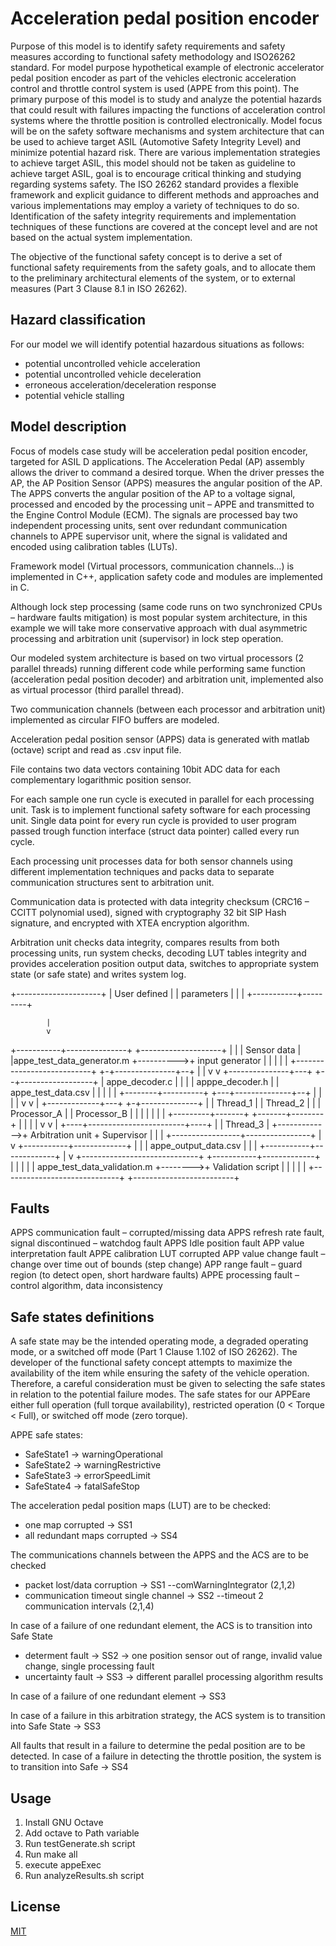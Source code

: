 # Acceleration pedal position encoder

Purpose of this model is to identify safety requirements and safety measures according to functional safety methodology and ISO26262 standard. For model purpose hypothetical example of electronic accelerator pedal position encoder as part of the vehicles electronic acceleration control and throttle control system is used (APPE from this point). 
The primary purpose of this model is to study and analyze the potential hazards that could result with failures impacting the functions of acceleration control systems where the throttle position is controlled electronically. Model focus will be on the safety software mechanisms and system architecture that can be used to achieve target ASIL (Automotive Safety Integrity Level) and minimize potential hazard risk. There are various implementation strategies to achieve target ASIL, this model should not be taken as guideline to achieve target ASIL, goal is to encourage critical thinking and studying regarding systems safety. The ISO 26262 standard provides a flexible framework and explicit guidance to different methods and approaches and various implementations may employ a variety of techniques to do so. Identification of the safety integrity requirements and implementation techniques of these functions are covered at the concept level and are not based on the actual system implementation.

The objective of the functional safety concept is to derive a set of functional safety requirements from the safety goals, and to allocate them to the preliminary architectural elements of the system, or to external measures (Part 3 Clause 8.1 in ISO 26262). 

## Hazard classification

For our model we will identify potential hazardous situations as follows:
- potential uncontrolled vehicle acceleration
- potential uncontrolled vehicle deceleration
- erroneous acceleration/deceleration response
- potential vehicle stalling

## Model description

Focus of models case study will be acceleration pedal position encoder, targeted for ASIL D applications. The Acceleration Pedal (AP) assembly allows the driver to command a desired torque. When the driver presses the AP, the AP Position Sensor (APPS) measures the angular position of the AP. The APPS converts the angular position of the AP to a voltage signal, processed and encoded by the processing unit – APPE and transmitted to the Engine Control Module (ECM). The signals are processed bay two independent processing units, sent over redundant communication channels to APPE supervisor unit, where the signal is validated and encoded using calibration tables (LUTs).

Framework model (Virtual processors, communication channels…) is implemented in C++,  application safety code and modules are implemented in C.

Although lock step processing (same code runs on two synchronized CPUs – hardware faults mitigation) is most popular system architecture, in this example we will take more conservative approach with dual asymmetric processing and arbitration unit (supervisor) in lock step operation.

Our modeled system architecture is based on two virtual processors (2 parallel threads) running different code while performing same function (acceleration pedal position decoder) and arbitration unit, implemented also as virtual processor (third parallel thread).


Two communication channels (between each processor and arbitration unit) implemented as circular FIFO buffers are modeled. 

Acceleration pedal position sensor (APPS) data is generated with matlab (octave) script and read as .csv input file.

File contains two data vectors containing 10bit ADC data for each complementary logarithmic position sensor.

For each sample one run cycle is executed in parallel for each processing unit. Task is to implement functional safety software for each processing unit. Single data point for every run cycle is provided to user program passed trough function interface (struct data pointer) called every run cycle.

Each processing unit processes data for both sensor channels using different implementation techniques and packs data to separate communication structures sent to arbitration unit.

Communication data is protected with data integrity checksum (CRC16 – CCITT polynomial used), signed with cryptography 32 bit SIP Hash signature, and encrypted with XTEA encryption algorithm.

Arbitration unit checks data integrity, compares results from both processing units, run system checks, decoding LUT tables integrity and provides acceleration position output data, switches to appropriate system state (or safe state) and writes system log.

+---------------------+
|    User defined     |
|    parameters       |
|                     |
+-----------+---------+

            |
            v
+-----------+---------------+           +--------------------+
|                           |           |   Sensor data      |
|appe_test_data_generator.m +---------->+   input generator  |
|                           |           |                    |
+---------------------------+           +-+---------------+--+
                                          |               |
                                          v               v
                          +---------------+---+        +--+------------------+
                          |  appe_decoder.c   |        |                     |
                          |  apppe_decoder.h  |        | appe_test_data.csv  |
                          |                   |        |                     |
                          +--------+----------+        +---+--------------+--+
                                   |                       |              |
                                   |                       v              v
                                   |         +-------------+---+        +-+--------------+
                                   |         |  Thread_1       |        | Thread_2       |
                                   |         |  Processor_A    |        | Processor_B    |
                                   |         |                 |        |                |
                                   |         +---------+-------+        +-------+--------+
                                   |                   |                        |
                                   |                   v                        v
                                   |              +----+------------------------+----+
                                   |              |             Thread_3             |
                                   +------------->+  Arbitration unit + Supervisor   |
                                                  |                                  |
                                                  +-----------------+----------------+
                                                                    |
                                                                    v
                                                        +-----------+-------------+
                                                        |                         |
                                                        |  appe_output_data.csv   |
                                                        |                         |
                                                        +-----------+-------------+
                                                                    |
                                                                    v
                +-----------------------------+         +-----------+-------------+
                |                             |         |                         |
                | appe_test_data_validation.m +-------->+    Validation script    |
                |                             |         |                         |
                +-----------------------------+         +-------------------------+


## Faults

APPS communication fault – corrupted/missing data
APPS refresh rate fault, signal discontinued – watchdog fault
APPS Idle position fault 
APP value interpretation fault
APPE calibration LUT corrupted
APP value change fault – change over time out of bounds (step change)
APP range fault – guard region (to detect open, short hardware faults)
APPE processing fault – control algorithm, data inconsistency

## Safe states definitions

A safe state may be the intended operating mode, a degraded operating mode, or a switched off mode (Part 1 Clause 1.102 of ISO 26262). The developer of the functional safety concept attempts to maximize the availability of the item while ensuring the safety of the vehicle operation. Therefore, a careful consideration must be given to selecting the safe states in relation to the potential failure modes. 
The safe states for our APPEare either full operation (full torque availability), restricted operation (0 < Torque < Full), or switched off mode (zero torque).

APPE safe states:
- SafeState1 -> warningOperational
- SafeState2 -> warningRestrictive
- SafeState3 -> errorSpeedLimit
- SafeState4 -> fatalSafeStop

The acceleration pedal position maps (LUT) are to be checked: 
- one map corrupted -> SS1
- all redundant maps corrupted -> SS4 

The communications channels between the APPS and the ACS are to be checked
- packet lost/data corruption -> SS1 --comWarningIntegrator (2,1,2)
- communication timeout single channel -> SS2 --timeout 2 communication intervals (2,1,4)

In case of a failure of one redundant element, the ACS is to transition into Safe State
- determent fault -> SS2 -> one position sensor out of range, invalid value change, single processing fault
- uncertainty fault -> SS3 -> different parallel processing algorithm results

In case of a failure of one redundant element -> SS3

In case of a failure in this arbitration strategy, the ACS system is to
transition into Safe State -> SS3

All faults that result in a failure to determine the pedal position are to be detected. In
case of a failure in detecting the throttle position, the system is to transition into Safe -> SS4

## Usage

1. Install GNU Octave
2. Add octave to Path variable
3. Run testGenerate.sh script
4. Run make all
5. execute appeExec
5. Run analyzeResults.sh script

## License
[MIT](https://choosealicense.com/licenses/mit/)
 
